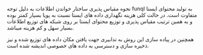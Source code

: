  
نحوه مقیاس پذیری ساختار خواندن اطلاعات به دلیل توجه funql به تولید محتوای ایستا
متفاوت است. در حالت کلی هزینه نگهداری داده های ایستا نسبت به پویا بسیار کمتر
بوده و به همین ترتیب مقیاس پذیری و توزیع محتوای ایستا بر روی شبکه های توزیع
اطلاعات بسیار سهل و کم هزینه میباشد.

همچنین در پیاده سازی این روش به تدابیری جهت یافتن مکان داده های توزیع شده و نیز
ذخیره سازی و دسترسی به داده های خصوصی اندیشه شده است.

